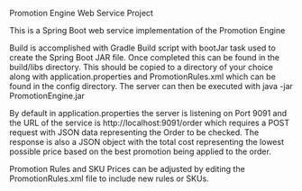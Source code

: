 Promotion Engine Web Service Project

This is a Spring Boot web service implementation of the Promotion Engine

Build is accomplished with Gradle Build script with bootJar task used to create the Spring Boot JAR file. Once completed this can be found in the build/libs directory. This should be copied to a directory of your choice along with application.properties and PromotionRules.xml which can be found in the config directory. The server can then be executed with java -jar PromotionEngine.jar

By default in application.properties the server is listening on Port 9091 and the URL of the service is http://localhost:9091/order which requires a POST request with JSON data representing the Order to be checked. The response is also a JSON object with the total cost representing the lowest possible price based on the best promotion being applied to the order. 

Promotion Rules and SKU Prices can be adjusted by editing the PromotionRules.xml file to include new rules or SKUs. 
